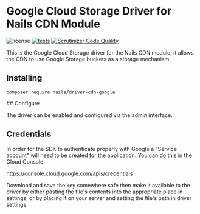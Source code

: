 # Google Cloud Storage Driver for Nails CDN Module

![license](https://img.shields.io/badge/license-MIT-green.svg)
[![tests](https://github.com/nails/driver-cdn-google-cloud-storage/actions/workflows/build_and_test.yml/badge.svg)](https://github.com/nails/driver-cdn-google-cloud-storage/actions)
[![Scrutinizer Code Quality](https://scrutinizer-ci.com/g/nails/driver-cdn-google-cloud-storage/badges/quality-score.png)](https://scrutinizer-ci.com/g/nails/driver-cdn-google-cloud-storage)

This is the Google Cloud Storage driver for the Nails CDN module, it allows the CDN to use Google Storage buckets as a storage mechanism.


## Installing

    composer require nails/driver-cdn-google


## Configure

The driver can be enabled and configured via the admin interface.


## Credentials

In order for the SDK to authenticate properly with Google a "Service account" will need to be created for the application. You can do this in the Cloud Console:

https://console.cloud.google.com/apis/credentials

Download and save the key somewhere safe then make it available to the driver by either pasting the file's contents into the appropriate place in settings, or by placing it on your server and setting the file's path in driver settings.
